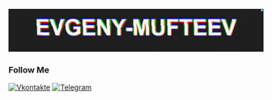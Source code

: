 ![Header](https://github.com/Evgeny-Mufteev/Evgeny-Mufteev/blob/main/assets/crab.gif)


### Follow Me

[![Vkontakte](https://img.shields.io/badge/-Vkontakte-3f6cb0??style=for-the-badge&logo=vk&logoColor=fff)](https://vk.com/mufteevbro)
[![Telegram](https://img.shields.io/badge/-Telegram-ffffff??style=for-the-badge&logo=Telegram&logoColor=fff)](https://t.me/Noname_iso)
